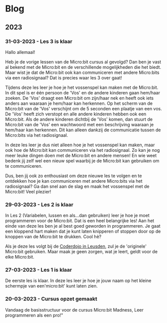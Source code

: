 # Blog

## 2023

### 31-03-2023 - Les 3 is klaar

Hallo allemaal!

Heb je de vorige lessen van de Micro:bit cursus al gevolgd? Dan ben je vast al bekend met de Micro:bit en de verschillende mogelijkheden die het biedt. Maar wist je dat de Micro:bit ook kan communiceren met andere Micro:bits via een radiosignaal? Dat is precies waar les 3 over gaat!

Tijdens deze les leer je hoe je het vossenspel kan maken met de Micro:bit. In dit spel is er één persoon de 'Vos' en de andere kinderen gaan hem/haar zoeken. De 'Vos' draagt een Micro:bit om zijn/haar nek en heeft ook iets anders aan waaraan je hem/haar kan herkennen. Op het scherm van de Micro:bit van de 'Vos' verschijnt om de 5 seconden een plaatje van een vos. De 'Vos' heeft zich verstopt en alle andere kinderen hebben ook een Micro:bit. Als de andere kinderen dichtbij de 'Vos' komen, dan stuurt de Micro:bit van de 'Vos' een wachtwoord met een beschrijving waaraan je hem/haar kan herkennen. Dit kan alleen dankzij de communicatie tussen de Micro:bits via het radiosignaal.

In deze les leer je dus niet alleen hoe je het vossenspel kan maken, maar ook hoe de Micro:bit kan communiceren via het radiosignaal. Zo kan je nog meer leuke dingen doen met de Micro:bit en andere mensen! En wie weet bedenk jij zelf wel een nieuw spel waarbij je de Micro:bit kan gebruiken om te communiceren.

Dus, ben jij ook zo enthousiast om deze nieuwe les te volgen en te ontdekken hoe je kan communiceren met andere Micro:bits via het radiosignaal? Ga dan snel aan de slag en maak het vossenspel met de Micro:bit! Veel plezier!

### 29-03-2023 - Les 2 is klaar

In Les 2 (Variabelen, lussen en als...dan gebruiken) leer je hoe je moet programmeren voor de Micro:bit. Dat is een heel belangrijke les! Aan het einde van deze les ben je al best goed geworden in programmeren. Je gaat een kloppend hart maken dat je kunt laten knipperen of stoppen door op de knoppen van de Micro:bit te drukken. Cool hè?

Als je deze les volgt bij de [Coderdojo in Leusden](https://www.leusdenzet.nl/events-category/coderdojo/), zul je de 'originele' Micro:bit gebruiken. Maar maak je geen zorgen, wat je leert, geldt voor de elke Micro:bit.

### 27-03-2023 - Les 1 is klaar

De eerste les is klaar. In deze les leer je hoe je jouw naam op het kleine schermpje van een'micro:bit' kunt laten zien.

### 20-03-2023 - Cursus opzet gemaakt

Vandaag de basisstructuur voor de cursus Micro:bit Madness, Leer programmeren als een pro!"

